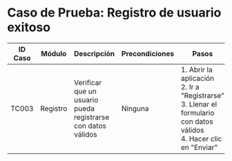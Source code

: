 # Caso de Prueba: Registro de usuario exitoso

| ID Caso | Módulo   | Descripción | Precondiciones | Pasos | Datos de Prueba | Resultado Esperado | Resultado Obtenido | Estado |
|---------|----------|-------------|----------------|-------|-----------------|--------------------|--------------------|--------|
| TC003   | Registro | Verificar que un usuario pueda registrarse con datos válidos | Ninguna | 1. Abrir la aplicación <br> 2. Ir a "Registrarse" <br> 3. Llenar el formulario con datos válidos <br> 4. Hacer clic en "Enviar" | Nombre: Ana <br> Email: ana@test.com <br> Password: Prueba123 | El sistema muestra mensaje “Registro exitoso” y redirige al login | - | Pendiente |
